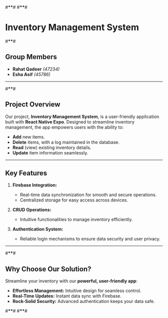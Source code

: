 #******************************\*\*******************************# #******************************\*\*******************************#

# **Inventory Management System**

#******************************\*\*******************************#

## **Group Members**

- **Rahat Qadeer** _(47234)_
- **Esha Asif** _(45786)_

---

#******************************\*\*******************************#

## **Project Overview**

Our project, **Inventory Management System**, is a user-friendly application built with **React Native Expo**. Designed to streamline inventory management, the app empowers users with the ability to:

- **Add** new items.
- **Delete** items, with a log maintained in the database.
- **Read** (view) existing inventory details.
- **Update** item information seamlessly.

---

## **Key Features**

1. **Firebase Integration:**

   - Real-time data synchronization for smooth and secure operations.
   - Centralized storage for easy access across devices.

2. **CRUD Operations:**

   - Intuitive functionalities to manage inventory efficiently.

3. **Authentication System:**
   - Reliable login mechanisms to ensure data security and user privacy.

---

#******************************\*\*******************************#

## **Why Choose Our Solution?**

Streamline your inventory with our **powerful, user-friendly app**:

- **Effortless Management:** Intuitive design for seamless control.
- **Real-Time Updates:** Instant data sync with Firebase.
- **Rock-Solid Security:** Advanced authentication keeps your data safe.

#******************************\*\*******************************# #******************************\*\*******************************#
